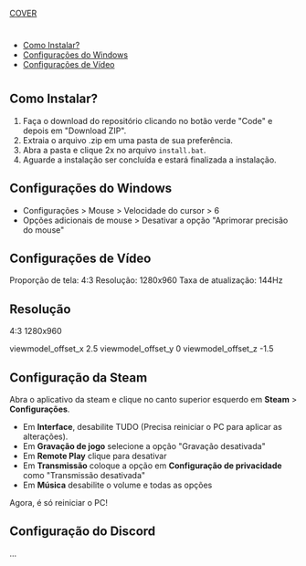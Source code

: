 <!-- markdownlint-disable MD041 -->
[COVER](./cover.png)

#

- [Como Instalar?](#como-instalar)
- [Configurações do Windows](#configurações-do-windows)
- [Configurações de Vídeo](#configurações-de-vídeo)

<!-- markdownlint-disable MD024 -->
<!-- markdownlint-disable MD025 -->
#

## Como Instalar?

1. Faça o download do repositório clicando no botão verde "Code" e depois em "Download ZIP".
2. Extraia o arquivo .zip em uma pasta de sua preferência.
3. Abra a pasta e clique 2x no arquivo `install.bat`.
4. Aguarde a instalação ser concluída e estará finalizada a instalação.

## Configurações do Windows

- Configurações > Mouse > Velocidade do cursor > 6
- Opções adicionais de mouse > Desativar a opção "Aprimorar precisão do mouse"

## Configurações de Vídeo

Proporção de tela: 4:3
Resolução: 1280x960
Taxa de atualização: 144Hz

## Resolução

4:3
1280x960

viewmodel_offset_x 2.5
viewmodel_offset_y 0
viewmodel_offset_z -1.5

## Configuração da Steam

Abra o aplicativo da steam e clique no canto superior esquerdo em **Steam** > **Configurações**.

- Em **Interface**, desabilite TUDO (Precisa reiniciar o PC para aplicar as alterações).
- Em **Gravação de jogo** selecione a opção "Gravação desativada"
- Em **Remote Play** clique para desativar
- Em **Transmissão** coloque a opção em **Configuração de privacidade** como "Transmissão desativada"
- Em **Música** desabilite o volume e todas as opções

Agora, é só reiniciar o PC!

## Configuração do Discord

...